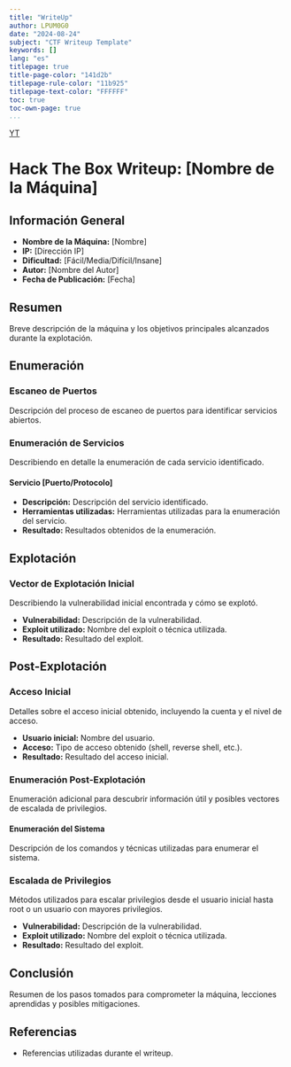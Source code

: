 ```yaml
---
title: "WriteUp"
author: LPUM0G0
date: "2024-08-24"
subject: "CTF Writeup Template"
keywords: []
lang: "es"
titlepage: true
title-page-color: "141d2b"
titlepage-rule-color: "11b925"
titlepage-text-color: "FFFFFF"
toc: true
toc-own-page: true
...
```


[YT](https://youtu.be/7ur4om1K98Y?si=ofNBG3oEUfHcNvRj)

# Hack The Box Writeup: [Nombre de la Máquina]

## Información General
- **Nombre de la Máquina:** [Nombre]
- **IP:** [Dirección IP]
- **Dificultad:** [Fácil/Media/Difícil/Insane]
- **Autor:** [Nombre del Autor]
- **Fecha de Publicación:** [Fecha]

## Resumen
Breve descripción de la máquina y los objetivos principales alcanzados durante la explotación.

## Enumeración

### Escaneo de Puertos
Descripción del proceso de escaneo de puertos para identificar servicios abiertos.

### Enumeración de Servicios
Describiendo en detalle la enumeración de cada servicio identificado.

#### Servicio [Puerto/Protocolo]
- **Descripción:** Descripción del servicio identificado.
- **Herramientas utilizadas:** Herramientas utilizadas para la enumeración del servicio.
- **Resultado:** Resultados obtenidos de la enumeración.

## Explotación

### Vector de Explotación Inicial
Describiendo la vulnerabilidad inicial encontrada y cómo se explotó.

- **Vulnerabilidad:** Descripción de la vulnerabilidad.
- **Exploit utilizado:** Nombre del exploit o técnica utilizada.
- **Resultado:** Resultado del exploit.

## Post-Explotación

### Acceso Inicial
Detalles sobre el acceso inicial obtenido, incluyendo la cuenta y el nivel de acceso.

- **Usuario inicial:** Nombre del usuario.
- **Acceso:** Tipo de acceso obtenido (shell, reverse shell, etc.).
- **Resultado:** Resultado del acceso inicial.

### Enumeración Post-Explotación
Enumeración adicional para descubrir información útil y posibles vectores de escalada de privilegios.

#### Enumeración del Sistema
Descripción de los comandos y técnicas utilizadas para enumerar el sistema.

### Escalada de Privilegios
Métodos utilizados para escalar privilegios desde el usuario inicial hasta root o un usuario con mayores privilegios.

- **Vulnerabilidad:** Descripción de la vulnerabilidad.
- **Exploit utilizado:** Nombre del exploit o técnica utilizada.
- **Resultado:** Resultado del exploit.

## Conclusión
Resumen de los pasos tomados para comprometer la máquina, lecciones aprendidas y posibles mitigaciones.

## Referencias
- Referencias utilizadas durante el writeup.
